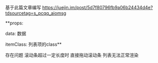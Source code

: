 基于此篇文章编写 https://juejin.im/post/5d7f80796fb9a06b24434d4e?tdsourcetag=s_pcqq_aiomsg

<virtualList :data="list">
<template slot-scope="scope">
<div class="list_item">{{ scope.row.name }}</div>
</template>
</virtualList>

**props:

data: 数据

itemClass: 列表项的class**

存在问题 滚动条超过一定长度时 直接拖动滚动条 列表无法正常渲染